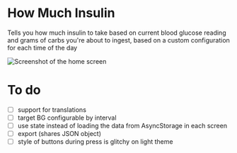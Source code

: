 # How Much Insulin
Tells you how much insulin to take based on current blood glucose reading and grams of carbs you're about to ingest, based on a custom configuration for each time of the day

![Screenshot of the home screen](https://github.com/almeidaraul/hmi/blob/master/hmi_screenshot.jpg?raw=true)

# To do
* [ ] support for translations
* [ ] target BG configurable by interval
* [ ] use state instead of loading the data from AsyncStorage in each screen
* [ ] export (shares JSON object)
* [ ] style of buttons during press is glitchy on light theme
